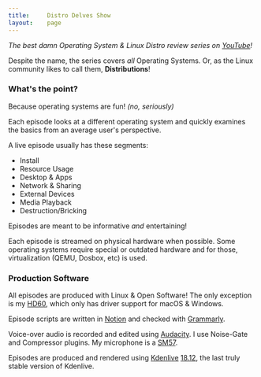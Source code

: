 ```yaml
---
title:     Distro Delves Show
layout:    page
---
```


_The best damn Operating System & Linux Distro review series on [YouTube](https://www.youtube.com/playlist?list=PLTGHiAlif1EhnNQozcSwu2ZSt7oDWaX0J)!_

Despite the name, the series covers *all* Operating Systems. Or, as the Linux community likes to call them, **Distributions**!

### What's the point?
Because operating systems are fun! *(no, seriously)*

Each episode looks at a different operating system and quickly examines the basics from an average user's perspective.

A live episode usually has these segments:

- Install
- Resource Usage
- Desktop & Apps
- Network & Sharing
- External Devices
- Media Playback
- Destruction/Bricking

Episodes are meant to be informative *and* entertaining!

Each episode is streamed on physical hardware when possible. Some operating systems require special or outdated hardware and for those, virtualization (QEMU, Dosbox, etc) is used.

### Production Software
All episodes are produced with Linux & Open Software! The only exception is my [HD60](https://amzn.to/335LjSs), which only has driver support for macOS & Windows.

Episode scripts are written in [Notion](https://www.notion.so/) and checked with [Grammarly](https://www.grammarly.com/).

Voice-over audio is recorded and edited using [Audacity](https://www.audacityteam.org/). I use Noise-Gate and Compressor plugins. My microphone is a [SM57](https://amzn.to/3m4x4Gq).

Episodes are produced and rendered using [Kdenlive](https://kdenlive.org/en/) [18.12](https://files.kde.org/kdenlive/release/), the last truly stable version of Kdenlive.
